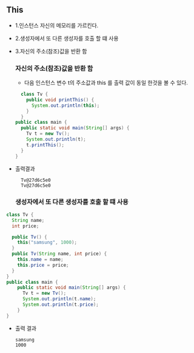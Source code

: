 ## This 
- 1.인스턴스 자신의 메모리를 가르킨다.
- 2.생성자에서 또 다른 생성자를 호출 할 떄 사용
- 3.자신의 주소(참조)값을 반환 함

  ### 자신의 주소(참조)값을 반환 함
  - 다음 인스턴스 변수 t의 주소값과 this 를 출력 값이 동일 한것을 볼 수 있다.
  ```java
    class Tv {
      public void printThis() {
        System.out.println(this);
      }
    }
  public class main {
    public static void main(String[] args) {
      Tv t = new Tv();
      System.out.println(t);
      t.printThis();
    }
  }
  ```
- 출력결과
  ```
    Tv@27d6c5e0
    Tv@27d6c5e0
  ```
  ### 생성자에서 또 다른 생성자를 호출 할 떄 사용

```java
class Tv {
  String name;
  int price;

  public Tv() {
    this("samsung", 1000);
  }
  public Tv(String name, int price) {
    this.name = name;
    this.price = price;
  } 
}
public class main {
    public static void main(String[] args) {
      Tv t = new Tv();
      System.out.println(t.name);
      System.out.println(t.price);
    }
}
```
- 출력 결과
  ```
  samsung
  1000
  ```
  
